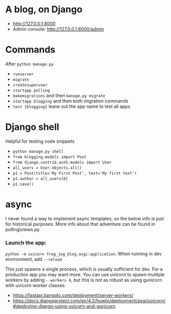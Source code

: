 # A blog, on Django
- http://127.0.0.1:8000
- Admin console: http://127.0.0.1:8000/admin

# Commands
After `python manage.py`
- `runserver`
- `migrate`
- `createsuperuser`
- `startapp polling`
- `makemigrations` and then `manage.py migrate`
- `startapp blogging` and then both migration commands
- `test {blogging}` leave out the app name to test all apps

# Django shell
Helpful for testing code snippets
- `python manage.py shell`
- `from blogging.models import Post`
- `from django.contrib.auth.models import User`
- `all_users = User.objects.all()`
- `p1 = Post(title='My First Post', text='My first text')`
- `p1.author = all_users[0]`
- `p1.save()`

# async
I never found a way to implement async templates, so the below info is just for historical purposes.
More info about that adventure can be found in polling\views.py

### Launch the app:
`python -m uvicorn frog_jog_blog.asgi:application`. When running in dev environment, add `--reload`

This just spawns a single process, which is usually sufficient for dev. For a production app you may want more.
You can use uvicorn to spawn multiple workers by adding `--workers 4`,
but this is not as robust as using gunicorn with uvicorn worker classes:
- https://fastapi.tiangolo.com/deployment/server-workers/
- https://docs.djangoproject.com/en/4.2/howto/deployment/asgi/uvicorn/#deploying-django-using-uvicorn-and-gunicorn
